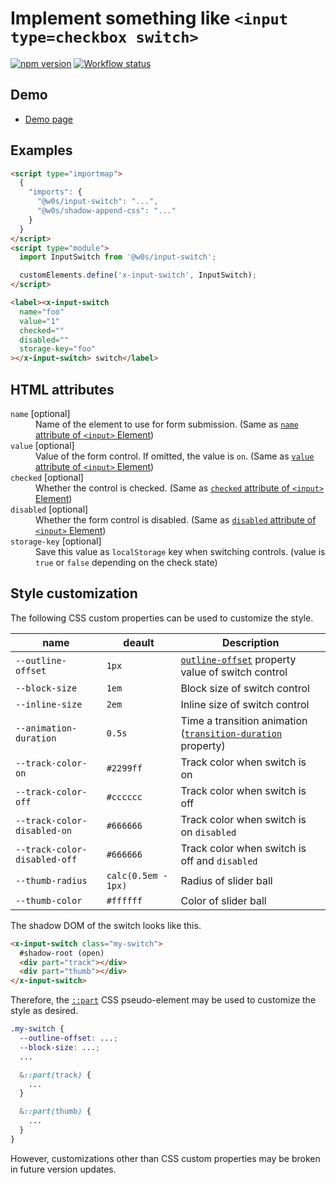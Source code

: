 # Implement something like `<input type=checkbox switch>`

[![npm version](https://badge.fury.io/js/%40w0s%2Finput-switch.svg)](https://www.npmjs.com/package/@w0s/input-switch)
[![Workflow status](https://github.com/SaekiTominaga/frontend/actions/workflows/input-switch.yml/badge.svg)](https://github.com/SaekiTominaga/frontend/actions/workflows/input-switch.yml)

## Demo

- [Demo page](https://saekitominaga.github.io/frontend/packages/input-switch/demo/)

## Examples

```HTML
<script type="importmap">
  {
    "imports": {
      "@w0s/input-switch": "...",
      "@w0s/shadow-append-css": "..."
    }
  }
</script>
<script type="module">
  import InputSwitch from '@w0s/input-switch';

  customElements.define('x-input-switch', InputSwitch);
</script>

<label><x-input-switch
  name="foo"
  value="1"
  checked=""
  disabled=""
  storage-key="foo"
></x-input-switch> switch</label>
```

## HTML attributes

<dl>
<dt><code>name</code> [optional]</dt>
<dd>Name of the element to use for form submission. (Same as <a href="https://html.spec.whatwg.org/multipage/form-control-infrastructure.html#attr-fe-name"><code>name</code> attribute of <code>&lt;input&gt;</code> Element</a>)</dd>
<dt><code>value</code> [optional]</dt>
<dd>Value of the form control. If omitted, the value is <code>on</code>. (Same as <a href="https://html.spec.whatwg.org/multipage/input.html#attr-input-value"><code>value</code> attribute of <code>&lt;input&gt;</code> Element</a>)</dd>
<dt><code>checked</code> [optional]</dt>
<dd>Whether the control is checked. (Same as <a href="https://html.spec.whatwg.org/multipage/input.html#attr-input-checked"><code>checked</code> attribute of <code>&lt;input&gt;</code> Element</a>)</dd>
<dt><code>disabled</code> [optional]</dt>
<dd>Whether the form control is disabled. (Same as <a href="https://html.spec.whatwg.org/multipage/form-control-infrastructure.html#attr-fe-disabled"><code>disabled</code> attribute of <code>&lt;input&gt;</code> Element</a>)</dd>
<dt><code>storage-key</code> [optional]</dt>
<dd>Save this value as <code>localStorage</code> key when switching controls. (value is <code>true</code> or <code>false</code> depending on the check state)</dd>
</dl>

## Style customization

The following CSS custom properties can be used to customize the style.

| name                         | deault              | Description                                                                                                                          |
| ---------------------------- | ------------------- | ------------------------------------------------------------------------------------------------------------------------------------ |
| `--outline-offset`           | `1px`               | [`outline-offset`](https://developer.mozilla.org/en-US/docs/Web/CSS/outline-offset) property value of switch control                 |
| `--block-size`               | `1em`               | Block size of switch control                                                                                                         |
| `--inline-size`              | `2em`               | Inline size of switch control                                                                                                        |
| `--animation-duration`       | `0.5s`              | Time a transition animation ([`transition-duration`](https://developer.mozilla.org/en-US/docs/Web/CSS/transition-duration) property) |
| `--track-color-on`           | `#2299ff`           | Track color when switch is on                                                                                                        |
| `--track-color-off`          | `#cccccc`           | Track color when switch is off                                                                                                       |
| `--track-color-disabled-on`  | `#666666`           | Track color when switch is on `disabled`                                                                                             |
| `--track-color-disabled-off` | `#666666`           | Track color when switch is off and `disabled`                                                                                        |
| `--thumb-radius`             | `calc(0.5em - 1px)` | Radius of slider ball                                                                                                                |
| `--thumb-color`              | `#ffffff`           | Color of slider ball                                                                                                                 |

The shadow DOM of the switch looks like this.

```html
<x-input-switch class="my-switch">
  #shadow-root (open)
  <div part="track"></div>
  <div part="thumb"></div>
</x-input-switch>
```

Therefore, the [`::part`](https://developer.mozilla.org/en-US/docs/Web/CSS/::part) CSS pseudo-element may be used to customize the style as desired.

```css
.my-switch {
  --outline-offset: ...;
  --block-size: ...;
  ...

  &::part(track) {
    ...
  }

  &::part(thumb) {
    ...
  }
}
```

However, customizations other than CSS custom properties may be broken in future version updates.

